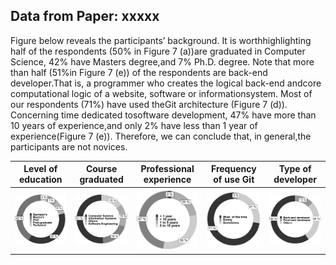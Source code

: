 ## Data from Paper: xxxxx 

Figure below reveals the participants’ background. It is worthhighlighting half of the respondents (50% in Figure 7 (a))are graduated in Computer Science, 42% have Masters degree,and 7% Ph.D. degree. Note that more than half (51%in Figure 7 (e)) of the respondents are back-end developer.That is, a programmer who creates the logical back-end andcore computational logic of a website, software or informationsystem. Most of our respondents (71%) have used theGit architecture (Figure 7 (d)). Concerning time dedicated tosoftware development, 47% have more than 10 years of experience,and only 2% have less than 1 year of experience(Figure 7 (e)). Therefore, we can conclude that, in general,the participants are not novices.


| Level of education  | Course graduated |Professional experience  |Frequency of use Git |Type of developer |
| ---          |     ---        |          ---  |---  | ---  |
| ![](https://raw.githubusercontent.com/johnatan-si/JSERD2020/master/education.PNG)  | ![](https://raw.githubusercontent.com/johnatan-si/JSERD2020/master/graduated.PNG)     | ![](https://raw.githubusercontent.com/johnatan-si/JSERD2020/master/development.PNG)    |![](https://raw.githubusercontent.com/johnatan-si/JSERD2020/master/git.PNG)    | ![](https://raw.githubusercontent.com/johnatan-si/JSERD2020/master/applications.PNG)   |


